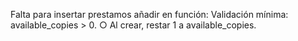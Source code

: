 Falta para insertar prestamos añadir en función:
Validación mínima: available_copies > 0. 
○  Al crear, restar 1 a available_copies.